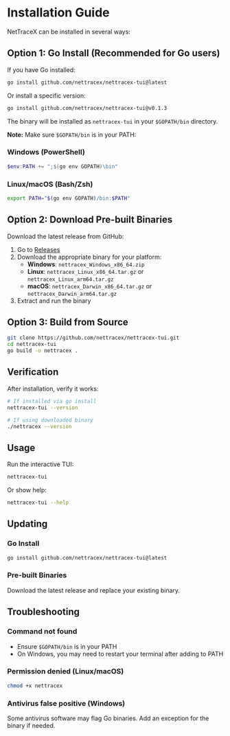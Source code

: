 # Installation Guide

NetTraceX can be installed in several ways:

## Option 1: Go Install (Recommended for Go users)

If you have Go installed:

```bash
go install github.com/nettracex/nettracex-tui@latest
```

Or install a specific version:

```bash
go install github.com/nettracex/nettracex-tui@v0.1.3
```

The binary will be installed as `nettracex-tui` in your `$GOPATH/bin` directory.

**Note:** Make sure `$GOPATH/bin` is in your PATH:

### Windows (PowerShell)
```powershell
$env:PATH += ";$(go env GOPATH)\bin"
```

### Linux/macOS (Bash/Zsh)
```bash
export PATH="$(go env GOPATH)/bin:$PATH"
```

## Option 2: Download Pre-built Binaries

Download the latest release from GitHub:

1. Go to [Releases](https://github.com/nettracex/nettracex-tui/releases)
2. Download the appropriate binary for your platform:
   - **Windows**: `nettracex_Windows_x86_64.zip`
   - **Linux**: `nettracex_Linux_x86_64.tar.gz` or `nettracex_Linux_arm64.tar.gz`
   - **macOS**: `nettracex_Darwin_x86_64.tar.gz` or `nettracex_Darwin_arm64.tar.gz`
3. Extract and run the binary

## Option 3: Build from Source

```bash
git clone https://github.com/nettracex/nettracex-tui.git
cd nettracex-tui
go build -o nettracex .
```

## Verification

After installation, verify it works:

```bash
# If installed via go install
nettracex-tui --version

# If using downloaded binary
./nettracex --version
```

## Usage

Run the interactive TUI:

```bash
nettracex-tui
```

Or show help:

```bash
nettracex-tui --help
```

## Updating

### Go Install
```bash
go install github.com/nettracex/nettracex-tui@latest
```

### Pre-built Binaries
Download the latest release and replace your existing binary.

## Troubleshooting

### Command not found
- Ensure `$GOPATH/bin` is in your PATH
- On Windows, you may need to restart your terminal after adding to PATH

### Permission denied (Linux/macOS)
```bash
chmod +x nettracex
```

### Antivirus false positive (Windows)
Some antivirus software may flag Go binaries. Add an exception for the binary if needed.